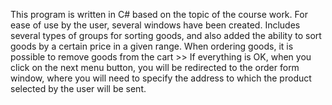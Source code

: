 This program is written in C# based on the topic of the course work. For ease of use by the user,
several windows have been created. Includes several types of groups for sorting goods,
and also added the ability to sort goods by a certain price in a given range. When ordering goods,
it is possible to remove goods from the cart >> If everything is OK, when you click on the next menu button,
you will be redirected to the order form window, where you will need to specify the address to which the product selected by the user will be sent.
